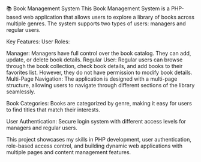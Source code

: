 📚 Book Management System
This Book Management System is a PHP-based web application that allows users to explore a library of books across multiple genres. The system supports two types of users: managers and regular users.

Key Features:
User Roles:

Manager: Managers have full control over the book catalog. They can add, update, or delete book details.
Regular User: Regular users can browse through the book collection, check book details, and add books to their favorites list. However, they do not have permission to modify book details.
Multi-Page Navigation: The application is designed with a multi-page structure, allowing users to navigate through different sections of the library seamlessly.

Book Categories: Books are categorized by genre, making it easy for users to find titles that match their interests.

User Authentication: Secure login system with different access levels for managers and regular users.

This project showcases my skills in PHP development, user authentication, role-based access control, and building dynamic web applications with multiple pages and content management features.

